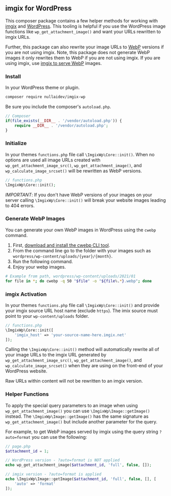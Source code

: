 ## imgix for WordPress

This composer package contains a few helper methods for working with [imgix](https://imgix.com/) and [WordPress](https://wordpress.org/). This tooling is helpful if you use the WordPress image functions like `wp_get_attachment_image()` and want your URLs rewritten to imgix URLs.

Further, this package can also rewrite your image URLs to [WebP](https://developers.google.com/speed/webp/docs/using) versions if you are not using imgix. Note, this package does not generate WebP images it only rewrites them to WebP if you are not using imgix. If you are using imgix, use [imgix to serve WebP](https://docs.imgix.com/tutorials/improved-compression-auto-content-negotiation) images.

### Install

In your WordPress theme or plugin.

```bash
composer require nullaidev/imgix-wp
```

Be sure you include the composer's `autoload.php`.

```php
// Composer
if(file_exists(__DIR__ . '/vendor/autoload.php')) {
    require __DIR__ . '/vendor/autoload.php';
}
```

### Initialize

In your themes `functions.php` file call `\ImgixWp\Core::init()`. When no options are used all image URLs created with `wp_get_attachment_image_src()`, `wp_get_attachment_image()`, and `wp_calculate_image_srcset()` will be rewritten as WebP versions.

```php
// functions.php
\ImgixWp\Core::init();
```

*IMPORTANT*: If you don't have WebP versions of your images on your server calling `\ImgixWp\Core::init()` will break your website images leading to 404 errors. 

### Generate WebP Images

You can generate your own WebP images in WordPress using the `cwebp` command. 

1. First, [download and install the cwebp CLI tool](https://developers.google.com/speed/webp/docs/precompiled).
2. From the command line go to the folder with your images such as `wordpress/wp-content/uploads/{year}/{month}`.
3. Run the following command.
4. Enjoy your webp images.

```bash
# Example from path, wordpress/wp-content/uploads/2021/01
for file in *; do cwebp -q 50 "$file" -o "${file%.*}.webp"; done
```

### imgix Activation

In your themes `functions.php` file call `\ImgixWp\Core::init()` and provide your imgix source URL host name (exclude `https`). The imix source must point to your `wp-content/uploads` folder.

```php
// functions.php
\ImgixWp\Core::init([
    'imgix_host' => 'your-source-name-here.imgix.net'
]);
```

Calling the `\ImgixWp\Core::init()` method will automatically rewrite all of your image URLs to the imgix URL generated by `wp_get_attachment_image_src()`, `wp_get_attachment_image()`, and `wp_calculate_image_srcset()` when they are using on the front-end of your WordPress website.

Raw URLs within content will not be rewritten to an imgix version.

### Helper Functions

To apply the special query parameters to an image when using `wp_get_attachment_image()` you can use `\ImgixWp\Image::getImage()` instead. The `\ImgixWp\Image::getImage()` has the same signature as `wp_get_attachment_image()` but include another parameter for the query.

For example, to get WebP images served by imgix using the query string `?auto=format` you can use the following:

```php
// page.php
$attachment_id = 1;

// WordPress version - ?auto=format is NOT applied
echo wp_get_attachment_image($attachment_id, 'full', false, []);

// imgix version - ?auto=format is applied
echo \ImgixWp\Image::getImage($attachment_id, 'full', false, [], [
    'auto' => 'format'
]);
```
